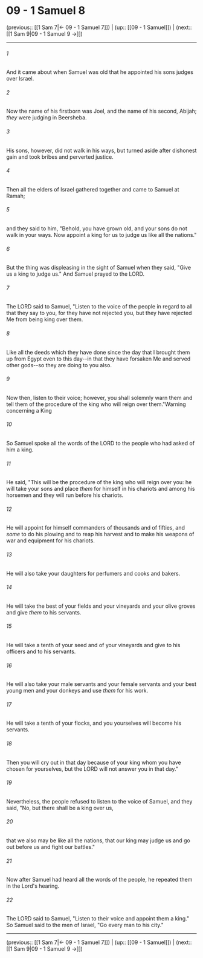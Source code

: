 # 09 - 1 Samuel 8

(previous:: [[1 Sam 7|← 09 - 1 Samuel 7]]) | (up:: [[09 - 1 Samuel]]) | (next:: [[1 Sam 9|09 - 1 Samuel 9 →]])

***


###### 1 
And it came about when Samuel was old that he appointed his sons judges over Israel. 

###### 2 
Now the name of his firstborn was Joel, and the name of his second, Abijah; _they_ were judging in Beersheba. 

###### 3 
His sons, however, did not walk in his ways, but turned aside after dishonest gain and took bribes and perverted justice. 

###### 4 
Then all the elders of Israel gathered together and came to Samuel at Ramah; 

###### 5 
and they said to him, "Behold, you have grown old, and your sons do not walk in your ways. Now appoint a king for us to judge us like all the nations." 

###### 6 
But the thing was displeasing in the sight of Samuel when they said, "Give us a king to judge us." And Samuel prayed to the LORD. 

###### 7 
The LORD said to Samuel, "Listen to the voice of the people in regard to all that they say to you, for they have not rejected you, but they have rejected Me from being king over them. 

###### 8 
Like all the deeds which they have done since the day that I brought them up from Egypt even to this day--in that they have forsaken Me and served other gods--so they are doing to you also. 

###### 9 
Now then, listen to their voice; however, you shall solemnly warn them and tell them of the procedure of the king who will reign over them."Warning concerning a King 

###### 10 
So Samuel spoke all the words of the LORD to the people who had asked of him a king. 

###### 11 
He said, "This will be the procedure of the king who will reign over you: he will take your sons and place _them_ for himself in his chariots and among his horsemen and they will run before his chariots. 

###### 12 
He will appoint for himself commanders of thousands and of fifties, and _some_ to do his plowing and to reap his harvest and to make his weapons of war and equipment for his chariots. 

###### 13 
He will also take your daughters for perfumers and cooks and bakers. 

###### 14 
He will take the best of your fields and your vineyards and your olive groves and give _them_ to his servants. 

###### 15 
He will take a tenth of your seed and of your vineyards and give to his officers and to his servants. 

###### 16 
He will also take your male servants and your female servants and your best young men and your donkeys and use _them_ for his work. 

###### 17 
He will take a tenth of your flocks, and you yourselves will become his servants. 

###### 18 
Then you will cry out in that day because of your king whom you have chosen for yourselves, but the LORD will not answer you in that day." 

###### 19 
Nevertheless, the people refused to listen to the voice of Samuel, and they said, "No, but there shall be a king over us, 

###### 20 
that we also may be like all the nations, that our king may judge us and go out before us and fight our battles." 

###### 21 
Now after Samuel had heard all the words of the people, he repeated them in the Lord's hearing. 

###### 22 
The LORD said to Samuel, "Listen to their voice and appoint them a king." So Samuel said to the men of Israel, "Go every man to his city."

***

(previous:: [[1 Sam 7|← 09 - 1 Samuel 7]]) | (up:: [[09 - 1 Samuel]]) | (next:: [[1 Sam 9|09 - 1 Samuel 9 →]])
